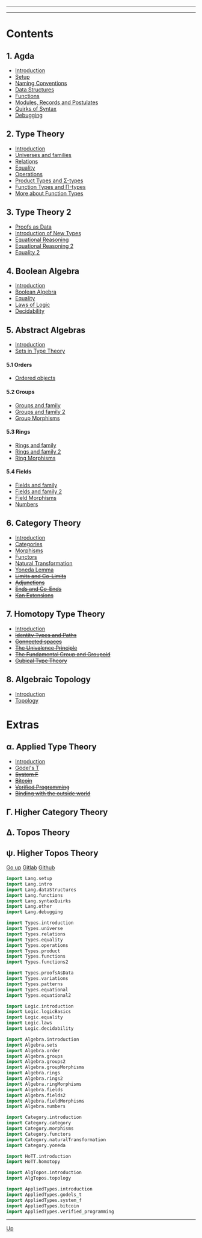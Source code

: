 <!-- START doctoc generated TOC please keep comment here to allow auto update -->
<!-- DON'T EDIT THIS SECTION, INSTEAD RE-RUN doctoc TO UPDATE -->
****

****

# Contents

## 1. Agda

  - [Introduction](./Lang.intro.html)
  - [Setup](./Lang.setup.html)
  - [Naming Conventions](./Lang.naming.html)
  - [Data Structures](./Lang.dataStructures.html)
  - [Functions](./Lang.functions.html)
  - [Modules, Records and Postulates](./Lang.other.html)
  - [Quirks of Syntax](./Lang.syntaxQuirks.html)
  - [Debugging](./Lang.debugging.html)

## 2. Type Theory

  - [Introduction](./Types.introduction.html)
  - [Universes and families](./Types.universe.html)
  - [Relations](./Types.relations.html)
  - [Equality](./Types.equality.html)
  - [Operations](./Types.operations.html)
  - [Product Types and Σ-types](./Types.product.html)
  - [Function Types and Π-types](./Types.functions.html)
  - [More about Function Types](./Types.functions2.html)

## 3. Type Theory 2

  - [Proofs as Data](./Types.proofsAsData.html)
  - [Introduction of New Types](./Types.patterns.html)
  - [Equational Reasoning](./Types.equational.html)
  - [Equational Reasoning 2](./Types.equational2.html)
  - [Equality 2](./Types.variations.html)

## 4. Boolean Algebra

  - [Introduction](./Logic.introduction.html)
  - [Boolean Algebra](./Logic.logicBasics.html)
  - [Equality](./Logic.equality.html)
  - [Laws of Logic](./Logic.laws.html)
  - [Decidability](./Logic.decidability.html)

## 5. Abstract Algebras

  - [Introduction](./Algebra.introduction.html)
  - [Sets in Type Theory](./Algebra.sets.html)

#### 5.1 __Orders__

  - [Ordered objects](./Algebra.order.html)

#### 5.2 __Groups__

  - [Groups and family](./Algebra.groups.html)
  - [Groups and family 2](./Algebra.groups2.html)
  - [Group Morphisms](./Algebra.groupMorphisms.html)

#### 5.3 __Rings__

  - [Rings and family](./Algebra.rings.html)
  - [Rings and family 2](./Algebra.rings2.html)
  - [Ring Morphisms](./Algebra.ringMorphisms.html)

#### 5.4 __Fields__

  - [Fields and family](./Algebra.fields.html)
  - [Fields and family 2](./Algebra.fields2.html)
  - [Field Morphisms](./Algebra.fieldMorphisms.html)
  - [Numbers](./Algebra.numbers.html)

## 6. Category Theory

  - [Introduction](./Category.introduction.html)
  - [Categories](./Category.category.html)
  - [Morphisms](./Category.morphisms.html)
  - [Functors](./Category.functors.html)
  - [Natural Transformation](./Category.naturalTransformation.html)
  - [Yoneda Lemma](./Category.Yoneda_Lemma.html)
  - [~~Limits and Co-Limits~~](./Category.Limits.html)
  - [~~Adjunctions~~](./Category.Adjunctions.html)
  - [~~Ends and Co-Ends~~](./Category.Ends.html)
  - [~~Kan Extensions~~](./Category.Kan_Extensions.html)

## 7. Homotopy Type Theory

  - [Introduction](./HoTT.introduction.html)
  - [~~Identity Types and Paths~~](./HoTT.identity.html)
  - [~~Connected spaces~~](./HoTT.paths.html)
  - [~~The Univalence Principle~~](./HoTT.univalance.html)
  - [~~The Fundamental Group and Groupoid~~](./HoTT.fundamentalGroup.html)
  - [~~Cubical Type Theory~~](./HoTT.cubical.html)

## 8. Algebraic Topology

  - [Introduction](./AlgTopos.introduction.html)
  - [Topology](./AlgTopos.topology.html)

# Extras

## α. Applied Type Theory

  - [Introduction](./AppliedTypes.introduction.html)
  - [Gödel's T](./AppliedTypes.godels_t.html)
  - [~~System F~~](./AppliedTypes.system_f.html)
  - [~~Bitcoin~~](./AppliedTypes.bitcoin.html)
  - [~~Verified Programming~~](./AppliedTypes.verified_programming.html)
  - [~~Binding with the outside world~~](./AppliedTypes.bindings.html)

## Γ. Higher Category Theory

## Δ. Topos Theory

## ψ. Higher Topos Theory


[Go up](contents.html)
[Gitlab](https://gitlab.com/ixaxaar/monoid.space)
[Github](https://github.com/ixaxaar/monoid.space)


```agda
import Lang.setup
import Lang.intro
import Lang.dataStructures
import Lang.functions
import Lang.syntaxQuirks
import Lang.other
import Lang.debugging

import Types.introduction
import Types.universe
import Types.relations
import Types.equality
import Types.operations
import Types.product
import Types.functions
import Types.functions2

import Types.proofsAsData
import Types.variations
import Types.patterns
import Types.equational
import Types.equational2

import Logic.introduction
import Logic.logicBasics
import Logic.equality
import Logic.laws
import Logic.decidability

import Algebra.introduction
import Algebra.sets
import Algebra.order
import Algebra.groups
import Algebra.groups2
import Algebra.groupMorphisms
import Algebra.rings
import Algebra.rings2
import Algebra.ringMorphisms
import Algebra.fields
import Algebra.fields2
import Algebra.fieldMorphisms
import Algebra.numbers

import Category.introduction
import Category.category
import Category.morphisms
import Category.functors
import Category.naturalTransformation
import Category.yoneda

import HoTT.introduction
import HoTT.homotopy

import AlgTopos.introduction
import AlgTopos.topology

import AppliedTypes.introduction
import AppliedTypes.godels_t
import AppliedTypes.system_f
import AppliedTypes.bitcoin
import AppliedTypes.verified_programming
```

****
[Up](contents.html)
